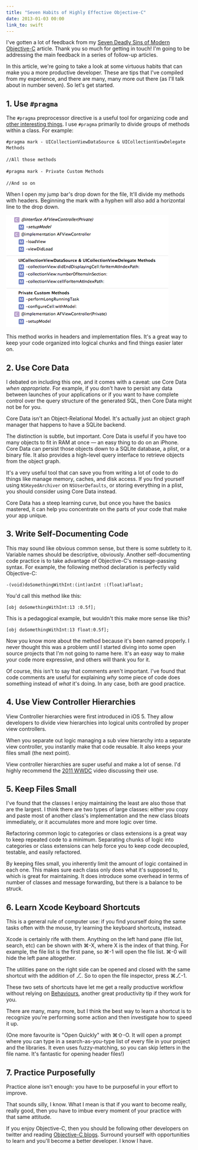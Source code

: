```yaml
---
title: "Seven Habits of Highly Effective Objective-C"
date: 2013-01-03 00:00
link_to: swift
---
```


I've gotten a lot of feedback from my [Seven Deadly Sins of Modern Objective-C](/blog/seven-deadly-sins-of-modern-objective-c) article. Thank you so much for getting in touch! I'm going to be addressing the main feedback in a series of follow-up articles.

In this article, we're going to take a look at some virtuous habits that can make you a more productive developer. These are tips that I've compiled from my experience, and there are many, many more out there (as I'll talk about in number seven). So let's get started.

## 1. Use `#pragma`

The `#pragma` preprocessor directive is a useful tool for organizing code and [other interesting things](http://nshipster.com/pragma/). I use `#pragma` primarily to divide groups of methods within a class. For example:

```
#pragma mark - UICollectionViewDataSource & UICollectionViewDelegate Methods

//All those methods

#pragma mark - Private Custom Methods

//And so on
```

When I open my jump bar's drop down for the file, It'll divide my methods with headers. Beginning the mark with a hyphen will also add a horizontal line to the drop down.

 ![](/img/import/blog/seven-habits-of-highly-effective-objective-c/198BD8E3B30B447F807F41D0E186F4A0.png)

This method works in headers and implementation files. It's a great way to keep your code organized into logical chunks and find things easier later on.

## 2. Use Core Data

I debated on including this one, and it comes with a caveat: use Core Data _when appropriate_. For example, if you don't have to persist any data between launches of your applications or if you want to have complete control over the query structure of the generated SQL, then Core Data might not be for you.

Core Data isn't an Object-Relational Model. It's actually just an object graph manager that happens to have a SQLite backend.

The distinction is subtle, but important. Core Data is useful if you have too many objects to fit in RAM at once — an easy thing to do on an iPhone. Core Data can persist those objects down to a SQLite database, a plist, or a binary file. It also provides a high-level query interface to retrieve objects from the object graph.

It's a very useful tool that can save you from writing a lot of code to do things like manage memory, caches, and disk access. If you find yourself using `NSKeyedArchiver` on `NSUserDefaults`, or storing everything in a plist, you should consider using Core Data instead.

Core Data has a steep learning curve, but once you have the basics mastered, it can help you concentrate on the parts of your code that make your app unique.

## 3. Write Self-Documenting Code

This may sound like obvious common sense, but there is some subtlety to it. Variable names should be descriptive, obviously. Another self-documenting code practice is to take advantage of Objective-C's message-passing syntax. For example, the following method declaration is perfectly valid Objective-C:

```
-(void)doSomethingWithInt:(int)anInt :(float)aFloat;
```

You'd call this method like this:

```
[obj doSomethingWithInt:13 :0.5f];
```

This is a pedagogical example, but wouldn't this make more sense like this?

```
[obj doSomethingWithInt:13 float:0.5f];
```

Now you know more about the method because it's been named properly. I never thought this was a problem until I started diving into some open source projects that I'm not going to name here. It's an easy way to make your code more expressive, and others will thank you for it.

Of course, this isn't to say that comments aren't important. I've found that code comments are useful for explaining _why_ some piece of code does something instead of _what_ it's doing. In any case, both are good practice.

## 4. Use View Controller Hierarchies

View Controller hierarchies were first introduced in iOS 5. They allow developers to divide view hierarchies into logical units controlled by proper view controllers.

When you separate out logic managing a sub view hierarchy into a separate view controller, you instantly make that code reusable. It also keeps your files small (the next point).

View controller hierarchies are super useful and make a lot of sense. I'd highly recommend the [2011 WWDC](https://developer.apple.com/videos/wwdc/2011/) video discussing their use.

## 5. Keep Files Small

I've found that the classes I enjoy maintaining the least are also those that are the largest. I think there are two types of large classes: either you copy and paste most of another class's implementation and the new class bloats immediately, or it accumulates more and more logic over time.

Refactoring common logic to categories or class extensions is a great way to keep repeated code to a minimum. Separating chunks of logic into categories or class extensions can help force you to keep code decoupled, testable, and easily refactored.

By keeping files small, you inherently limit the amount of logic contained in each one. This makes sure each class only does what it's supposed to, which is great for maintaining. It does introduce some overhead in terms of number of classes and message forwarding, but there is a balance to be struck.

## 6. Learn Xcode Keyboard Shortcuts

This is a general rule of computer use: if you find yourself doing the same tasks often with the mouse, try learning the keyboard shortcuts, instead.

Xcode is certainly rife with them. Anything on the left hand pane (file list, search, etc) can be shown with ⌘-X, where X is the index of that thing. For example, the file list is the first pane, so ⌘-1 will open the file list. ⌘-0 will hide the left pane altogether.

The utilities pane on the right side can be opened and closed with the same shortcut with the addition of ⎇. So to open the file inspector, press ⌘⎇-1.

These two sets of shortcuts have let me get a really productive workflow without relying on [Behaviours](http://www.jaythrash.com/blog/2012/06/04/xcode-behaviors-presentation/), another great productivity tip if they work for you.

There are many, many more, but I think the best way to learn a shortcut is to recognize you're performing some action and then investigate how to speed it up.

(One more favourite is "Open Quickly" with ⌘⇧-O. It will open a prompt where you can type in a search-as-you-type list of every file in your project and the libraries. It even uses fuzzy-matching, so you can skip letters in the file name. It's fantastic for opening header files!)

## 7. Practice Purposefully

Practice alone isn't enough: you have to be purposeful in your effort to improve.

That sounds silly, I know. What I mean is that if you want to become really, really good, then you have to imbue every moment of your practice with that same attitude.

If you enjoy Objective-C, then you should be following other developers on twitter and reading [Objective-C blogs](/blog/list-of-cocoa-programming-blogs). Surround yourself with opportunities to learn and you'll become a better developer. I know I have.

<!-- more -->
